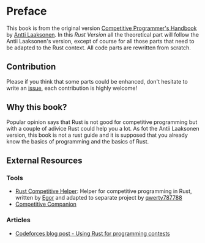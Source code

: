 # Preface

This book is from the original version [Competitive Programmer's Handbook](https://cses.fi/book/book.pdf) by [Antti Laaksonen](https://github.com/pllk).
In this _Rust Version_ all the theoretical part will follow the Antii Laaksonen's version, except of course for all those parts that need to be adapted to the Rust context.
All code parts are rewritten from scratch.

## Contribution

Please if you think that some parts could be enhanced, don't hesitate to write an [issue](https://github.com/emanuele-em/cphb-rs/issues), each contribution is highly welcome! 

## Why this book?

Popular opinion says that Rust is not good for competitive programming but with a couple of adivice Rust could help you a lot.
As fot the Antii Laaksonen version, this book is not a rust guide and it is supposed that you already know the basics of programming and the basics of Rust.

## External Resources

### Tools

- [Rust Competitive Helper](https://github.com/rust-competitive-helper/rust-competitive-helper): Helper for competitive programming in Rust, written by [Egor](https://codeforces.com/profile/Egor) and adapted to separate project by [qwerty787788](https://codeforces.com/profile/qwerty787788)
- [Competitive Companion](https://github.com/jmerle/competitive-companion)

### Articles

- [Codeforces blog post - Using Rust for programming contests](https://web.archive.org/web/20230827073649/https://codeforces.com/blog/entry/103794?)
